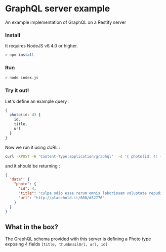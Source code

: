 # GraphQL server example

An example implementation of GraphQL on a Restify server


### Install
It requires NodeJS v6.4.0 or higher.

```sh
> npm install
```

### Run 
```sh
> node index.js
```

### Try it out!

Let's define an example query :

```js
{
  photo(id: 4) {
    id,
    title,
    url
  }
}
```

Now we run it using cURL :

```sh
curl -XPOST -H 'Content-Type:application/graphql'  -d '{ photo(id: 4) { id, title, url } }' http://localhost:8081/graphql 
```

and it should be returning :

```json
{
  "data": {
    "photo": {
      "id": 4,
      "title": "culpa odio esse rerum omnis laboriosam voluptate repudiandae",
      "url": "http://placehold.it/600/d32776"
    }
  }
}
```


## What in the box?

The GraphQL schema provided with this server is defining a Photo type exposing 4 fields `[title, thumbnailUrl, url, id]`

